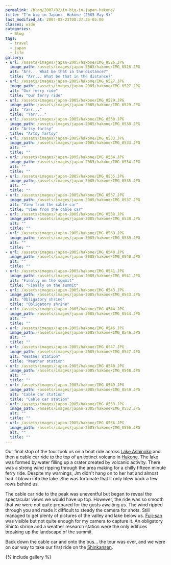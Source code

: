 ```yaml
---
permalink: /blog/2007/02/im-big-in-japan-hakone/
title: "I'm big in Japan:  Hakone (2005 May 9)"
last_modified_at: 2007-02-23T08:37:35-05:00
classes: wide
categories:
  - Blog
tags:
  - travel
  - japan
  - life
gallery:
- url: /assets/images/japan-2005/hakone/IMG_0526.JPG
  image_path: /assets/images/japan-2005/hakone/IMG_0526.JPG
  alt: "Arr... What be that in the distance?"
  title: "Arr... What be that in the distance?"
- url: /assets/images/japan-2005/hakone/IMG_0527.JPG
  image_path: /assets/images/japan-2005/hakone/IMG_0527.JPG
  alt: "Our ferry ride"
  title: "Our ferry ride"
- url: /assets/images/japan-2005/hakone/IMG_0529.JPG
  image_path: /assets/images/japan-2005/hakone/IMG_0529.JPG
  alt: "Yarr..."
  title: "Yarr..."
- url: /assets/images/japan-2005/hakone/IMG_0530.JPG
  image_path: /assets/images/japan-2005/hakone/IMG_0530.JPG
  alt: "Artsy fartsy"
  title: "Artsy fartsy"
- url: /assets/images/japan-2005/hakone/IMG_0533.JPG
  image_path: /assets/images/japan-2005/hakone/IMG_0533.JPG
  alt: ""
  title: ""
- url: /assets/images/japan-2005/hakone/IMG_0534.JPG
  image_path: /assets/images/japan-2005/hakone/IMG_0534.JPG
  alt: ""
  title: ""
- url: /assets/images/japan-2005/hakone/IMG_0535.JPG
  image_path: /assets/images/japan-2005/hakone/IMG_0535.JPG
  alt: ""
  title: ""
- url: /assets/images/japan-2005/hakone/IMG_0537.JPG
  image_path: /assets/images/japan-2005/hakone/IMG_0537.JPG
  alt: "View from the cable car"
  title: "View from the cable car"
- url: /assets/images/japan-2005/hakone/IMG_0538.JPG
  image_path: /assets/images/japan-2005/hakone/IMG_0538.JPG
  alt: ""
  title: ""
- url: /assets/images/japan-2005/hakone/IMG_0539.JPG
  image_path: /assets/images/japan-2005/hakone/IMG_0539.JPG
  alt: ""
  title: ""
- url: /assets/images/japan-2005/hakone/IMG_0540.JPG
  image_path: /assets/images/japan-2005/hakone/IMG_0540.JPG
  alt: ""
  title: ""
- url: /assets/images/japan-2005/hakone/IMG_0541.JPG
  image_path: /assets/images/japan-2005/hakone/IMG_0541.JPG
  alt: "Finally on the summit"
  title: "Finally on the summit"
- url: /assets/images/japan-2005/hakone/IMG_0543.JPG
  image_path: /assets/images/japan-2005/hakone/IMG_0543.JPG
  alt: "Obligatory shrine"
  title: "Obligatory shrine"
- url: /assets/images/japan-2005/hakone/IMG_0544.JPG
  image_path: /assets/images/japan-2005/hakone/IMG_0544.JPG
  alt: ""
  title: ""
- url: /assets/images/japan-2005/hakone/IMG_0546.JPG
  image_path: /assets/images/japan-2005/hakone/IMG_0546.JPG
  alt: ""
  title: ""
- url: /assets/images/japan-2005/hakone/IMG_0547.JPG
  image_path: /assets/images/japan-2005/hakone/IMG_0547.JPG
  alt: "Weather station"
  title: "Weather station"
- url: /assets/images/japan-2005/hakone/IMG_0548.JPG
  image_path: /assets/images/japan-2005/hakone/IMG_0548.JPG
  alt: ""
  title: ""
- url: /assets/images/japan-2005/hakone/IMG_0549.JPG
  image_path: /assets/images/japan-2005/hakone/IMG_0549.JPG
  alt: "Cable car station"
  title: "Cable car station"
- url: /assets/images/japan-2005/hakone/IMG_0553.JPG
  image_path: /assets/images/japan-2005/hakone/IMG_0553.JPG
  alt: ""
  title: "" 
- url: /assets/images/japan-2005/hakone/IMG_0556.JPG
  image_path: /assets/images/japan-2005/hakone/IMG_0556.JPG
  alt: ""
  title: ""
---
```


Our final stop of the tour took us on a boat ride across [Lake Ashinoko](http://en.wikipedia.org/wiki/Lake_Ashi) and
then a cable car ride to the top of an extinct volcano in [Hakone](http://en.wikipedia.org/wiki/Hakone).  The lake was
formed by water filling up a crater created by volcanic activity.  There was a strong wind ripping through the area
making for a chilly fifteen minute ferry ride.  Despite my warnings, Jm didn't hang on to her hat and almost had it
blown into the lake.  She was fortunate that it only blew back a few rows behind us.

The cable car ride to the peak was uneventful but began to reveal the spectacular views we would have up top.
However, the ride was so smooth that we were not quite prepared for the gusts awaiting us.  The wind ripped through you
and made it difficult to steady the camera for shots.  Still managed to get plenty of pictures of the valley and lake
below us.  [Fuji-san](/blog/2007/02/im-big-in-japan-mt-fuji/) was visible but not quite enough for my camera to capture
it.  An obligatory Shinto shrine and a weather research station were the only edifices breaking up the landscape of the
summit.

Back down the cable car and onto the bus... the tour was over, and we were on our way to take our first ride on the
[Shinkansen](http://en.wikipedia.org/wiki/Shinkansen).

{% include gallery %}